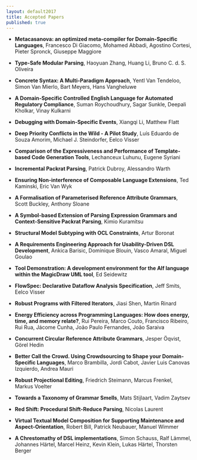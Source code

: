 ```yaml
---
layout: default2017
title: Accepted Papers
published: true
---
```



* **Metacasanova: an optimized meta-compiler for Domain-Specific Languages**, Francesco Di Giacomo, Mohamed Abbadi, Agostino Cortesi, Pieter Spronck, Giuseppe Maggiore

* **Type-Safe Modular Parsing**, Haoyuan Zhang, Huang Li, Bruno C. d. S. Oliveira

* **Concrete Syntax: A Multi-Paradigm Approach**, Yentl Van Tendeloo, Simon Van Mierlo, Bart Meyers, Hans Vangheluwe

* **A Domain-Specific Controlled English Language for Automated Regulatory Compliance**, Suman Roychoudhury, Sagar Sunkle, Deepali Kholkar, Vinay Kulkarni

* **Debugging with Domain-Specific Events**, Xiangqi Li, Matthew Flatt

* **Deep Priority Conflicts in the Wild - A Pilot Study**, Luís Eduardo de Souza Amorim, Michael J. Steindorfer, Eelco Visser

* **Comparison of the Expressiveness and Performance of Template-based Code Generation Tools**, Lechanceux Luhunu, Eugene Syriani

* **Incremental Packrat Parsing**, Patrick Dubroy, Alessandro Warth

* **Ensuring Non-interference of Composable Language Extensions**, Ted Kaminski, Eric Van Wyk

* **A Formalisation of Parameterised Reference Attribute Grammars**, Scott Buckley, Anthony Sloane

* **A Symbol-based Extension of Parsing Expression Grammars and Context-Sensitive Packrat Parsing**, Kimio Kuramitsu

* **Structural Model Subtyping with OCL Constraints**, Artur Boronat

* **A Requirements Engineering Approach for Usability-Driven DSL Development**, Ankica Barisic, Dominique Blouin, Vasco Amaral, Miguel Goulao

* **Tool Demonstration: A development environment for the Alf language within the MagicDraw UML tool**, Ed Seidewitz

* **FlowSpec: Declarative Dataflow Analysis Specification**, Jeff Smits, Eelco Visser

* **Robust Programs with Filtered Iterators**, Jiasi Shen, Martin Rinard

* **Energy Efficiency across Programming Languages: How does energy, time, and memory relate?**, Rui Pereira, Marco Couto, Francisco Ribeiro, Rui Rua, Jácome Cunha, João Paulo Fernandes, João Saraiva

* **Concurrent Circular Reference Attribute Grammars**, Jesper Öqvist, Görel Hedin

* **Better Call the Crowd. Using Crowdsourcing to Shape your Domain-Specific Languages**, Marco Brambilla, Jordi Cabot, Javier Luis Canovas Izquierdo, Andrea Mauri

* **Robust Projectional Editing**, Friedrich Steimann, Marcus Frenkel, Markus Voelter

* **Towards a Taxonomy of Grammar Smells**, Mats Stijlaart, Vadim Zaytsev

* **Red Shift: Procedural Shift-Reduce Parsing**, Nicolas Laurent

* **Virtual Textual Model Composition for Supporting Maintenance and Aspect-Orientation**, Robert Bill, Patrick Neubauer, Manuel Wimmer

* **A Chrestomathy of DSL implementations**, Simon Schauss, Ralf Lämmel, Johannes Härtel, Marcel Heinz, Kevin Klein, Lukas Härtel, Thorsten Berger

